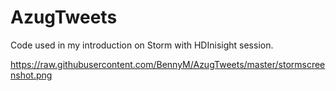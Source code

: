 # AzugTweets
Code used in my introduction on Storm with HDInisight session.

https://raw.githubusercontent.com/BennyM/AzugTweets/master/stormscreenshot.png
